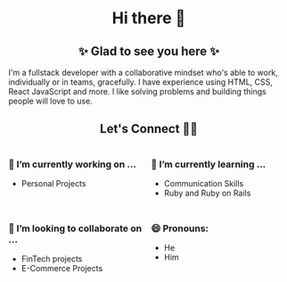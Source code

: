 <h1 align="center">
 Hi there 👋
</h1>

<h2 align="center"> ✨ Glad to see you here ✨ </h2>

I'm a fullstack developer with a collaborative mindset who's able to work, individually or in teams, gracefully. I have experience using HTML, CSS, React JavaScript and more. I like solving problems and building things people will love to use.

<h2 align="center"> Let's Connect 🤝🏾 </h2>

<div style="display: grid; gap: 0.5rem; grid-template-columns: repeat(2, 1fr);">

<div>

<h3>🔭  I’m currently working on ...</h3>

- Personal Projects

</div>

<div>

<h3>🌱 I’m currently learning ...</h3>

- Communication Skills
- Ruby and Ruby on Rails

</div>

<div>
<h3>👯 I’m looking to collaborate on ...</h3>

- FinTech projects
- E-Commerce Projects

</div>
  
<div>
<h3>😄 Pronouns:</h3>

- He
- Him
  
</div>

</div>
  

